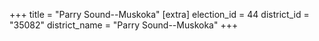 +++
title = "Parry Sound--Muskoka"
[extra]
election_id = 44
district_id = "35082"
district_name = "Parry Sound--Muskoka"
+++
